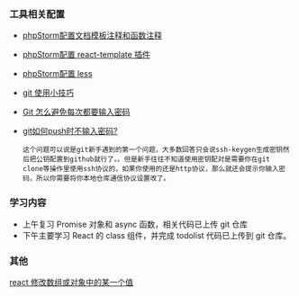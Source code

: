 ### 工具相关配置

* [phpStorm配置文档模板注释和函数注释](https://blog.csdn.net/weixin_40906761/article/details/103181966)

* [phpStorm配置 react-template 插件](https://www.cnblogs.com/kinghx/p/5509725.html)

* [phpStorm配置 less](https://cuiqingcai.com/2491.html)

* [git 使用小技巧](https://todebug.com/Tips/)

* [Git 怎么避免每次都要输入密码](https://yunan.blog.csdn.net/article/details/88675546?utm_medium=distribute.pc_relevant.none-task-blog-BlogCommendFromBaidu-5.control&depth_1-utm_source=distribute.pc_relevant.none-task-blog-BlogCommendFromBaidu-5.control)

* [git如何push时不输入密码?](https://www.zhihu.com/question/31836445)

  ```
  这个问题可以说是git新手遇到的第一个问题，大多数回答只会说ssh-keygen生成密钥然后把公钥配置到github就行了。。但是新手往往不知道使用密钥配对是需要你在git clone等操作里使用ssh协议的，如果你使用的还是http协议，那么就还会提示你输入密码，所以你需要将你本地仓库通信协议设置改了。
  ```

### 学习内容

* 上午复习 Promise 对象和 async 函数，相关代码已上传 git 仓库
* 下午主要学习 React 的 class 组件，并完成 todolist 代码已上传到 git 仓库。

### 其他

[react 修改数组或对象中的某一个值](https://iluoy.com/articles/188)

